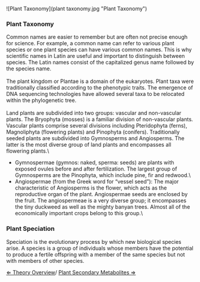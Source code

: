 ![Plant Taxonomy](plant taxonomy.jpg "Plant Taxonomy")

### Plant Taxonomy

Common names are easier to remember but are often not precise enough for
science. For example, a common name can refer to various plant species
or one plant species can have various common names. This is why
scientific names in Latin are useful and important to distinguish
between species. The Latin names consist of the capitalized genus name
followed by the species name.\
\
The plant kingdom or Plantae is a domain of the eukaryotes. Plant taxa
were traditionally classified according to the phenotypic traits. The
emergence of DNA sequencing technologies have allowed several taxa to be
relocated within the phylogenetic tree.\
\
Land plants are subdivided into two groups: vascular and non-vascular
plants. The Bryophyta (mosses) is a familiar division of non-vascular
plants. Vascular plants comprise several divisions including
Pteridophyta (ferns), Magnoliphyta (flowering plants) and Pinophyta
(conifers). Traditionally seeded plants are subdivided into Gymnosperms
and Angiosperms. The latter is the most diverse group of land plants and
encompasses all flowering plants.\

-   Gymnospermae (gymnos: naked, sperma: seeds) are plants with exposed
    ovules before and after fertilization. The largest group of
    Gymnosperms are the Pinophyta, which include pine, fir and redwood.\
-   Angiospermae (from the Greek word for “vessel seed”): The major
    characteristic of Angiosperms is the flower, which acts as the
    reproductive organ of the plant. Angiospermae seeds are enclosed by
    the fruit. The angiospermeae is a very diverse group; it encompasses
    the tiny duckweed as well as the mighty banyan trees. Almost all of
    the economically important crops belong to this group.\

### Plant Speciation

Speciation is the evolutionary process by which new biological species
arise. A species is a group of individuals whose members have the
potential to produce a fertile offspring with a member of the same
species but not with members of other species.

[ ⇐ Theory Overview](PlantLab "wikilink")/ [Plant Secondary Metabolites
⇒](Plant_Secondary_Metabolites "wikilink")

